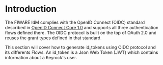 # Introduction

The FIWARE IdM complies with the OpenID Connect (OIDC) standard described in
[OpenID Connect Core 1.0](https://openid.net/specs/openid-connect-core-1_0.html)
and supports all three authentication flows defined there. The OIDC protocol is
built on the top of OAuth 2.0 and reuses the grant types defined in that
standard.

This section will cover how to generate id_tokens using OIDC protocol and its
differents Flows. An id_token is a Json Web Token (JWT) which contains
information about a Keyrock's user.
